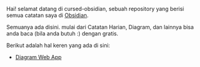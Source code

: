 Hai! selamat datang di cursed-obsidian, sebuah repository yang berisi semua catatan saya
di [Obsidian](https://obsidian.md).

Semuanya ada disini. mulai dari Catatan Harian, Diagram, dan lainnya bisa anda baca (bila anda butuh :) dengan gratis.

Berikut adalah hal keren yang ada di sini:
- [Diagram Web App](../Excalidraw/Diagram-web-app.excalidraw.md)